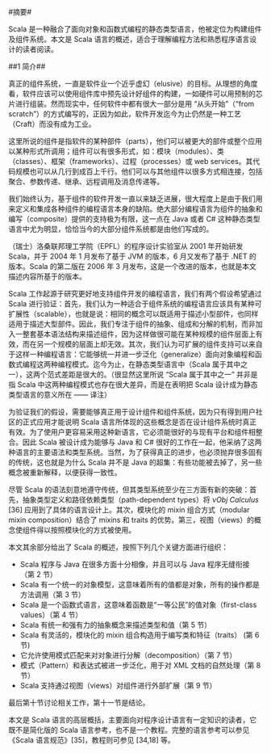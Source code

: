 #摘要#

Scala 是一种融合了面向对象和函数式编程的静态类型语言，他被定位为构建组件及组件系统。本文是 Scala 语言的概述，适合于理解编程方法和熟悉程序语言设计的读者阅读。

##1 简介##

真正的组件系统，一直是软件业一个近乎虚幻（elusive）的目标。从理想的角度看，软件应该可以使用组件库中预先设计好组件的构建，一如硬件可以用预制的芯片进行组装。然而现实中，任何软件中都有很大一部分是用 “从头开始”（“from scratch”）的方式编写的，正因为如此，软件开发迄今为止仍然是一种工艺（Craft）而没有成为工业。

这里所说的组件是指软件的某种部件（parts），他们可以被更大的部件或整个应用以某种形式所调用；组件可以有很多形式，如：模块（modules）、类（classes）、框架（frameworks）、过程（processes）或 web services。其代码规模也可以从几行到成百上千行。他们可以与其他组件以很多方式相连接，包括聚合、参数传递、继承、远程调用及消息传递等。

我们始终认为，基于组件的软件开发一直以来缺乏进展，很大程度上是由于我们用来定义和集成各种组件的编程语言本身的缺陷。绝大部分编程语言为组件的抽象和编写（composite）提供的支持极为有限，这一点在 Java 或者 C# 这种静态类型语言中尤为明显，恰恰当今的大部分组件系统都是由他们写成的。

（瑞士）洛桑联邦理工学院（EPFL）的程序设计实验室从 2001 年开始研发 Scala，并于 2004 年 1 月发布了基于 JVM 的版本，6 月又发布了基于 .NET 的版本。Scala 的第二版在 2006 年 3 月发布，这是一个改进的版本，也就是本文描述内容所基于的版本。

Scala 工作起源于研究更好地支持组件开发的编程语言，我们有两个假设希望通过 Scala 进行验证：首先，我们认为一种适合于组件系统的编程语言应该具有某种可扩展性（scalable），也就是说：相同的概念可以既适用于描述小型部件，也同样适用于描述大型部件。因此，我们专注于组件的抽象、组成和分解的机制，而非加入一整套基本语法结构来描述组件，因为这样做很可能在某种规模的组件层面上有效，而在另一个规模的层面上却无效。其次，我们认为可扩展的组件支持可以来自于这样一种编程语言：它能够统一并进一步泛化（generalize）面向对象编程和函数式编程这两种编程模式。迄今为止，在静态类型语言中（Scala 属于其中之一），这两个范式差距是很大的。（很显然这里所说 “Scala 属于其中之一” 并非是指 Scala 中这两种编程模式也存在很大差异，而是在表明把 Scala 设计成为静态类型语言的意义所在 —— 译注）

为验证我们的假设，需要能够真正用于设计组件和组件系统，因为只有得到用户社区的正式应用才能说明 Scala 语言所体现的这些概念是否在设计组件系统时真正有效。为了使用户更容易采用这种新语言，它必须能很好的与现有平台和组件相整合。因此 Scala 被设计成为能够与 Java 和 C# 很好的工作在一起，他采纳了这两种语言的主要语法和类型系统。当然，为了获得真正的进步，也必须抛弃很多固有的传统，这也就是为什么 Scala 并不是 Java 的超集：有些功能被去掉了，另一些概念被重新解释，以便获得一致性。

尽管 Scala 的语法刻意地遵守传统，但其类型系统至少在三方面有新的突破：首先，抽象类型定义和路径依赖类型（path-dependent types）将 _νObj Calculus_ [36] 应用到了具体的语言设计上。其次，模块化的 mixin 组合方式（modular mixin composition）结合了 mixins 和 traits 的优势。第三，视图（views）的概念使组件得以按照模块化的方式被使用。

本文其余部分给出了 Scala 的概述，按照下列几个关键方面进行组织：

* Scala 程序与 Java 在很多方面十分相像，并且可以与 Java 程序无缝衔接（第 2 节）
* Scala 有一个统一的对象模型，这意味着所有的值都是对象，所有的操作都是方法调用（第 3 节）
* Scala 是一个函数式语言，这意味着函数是“一等公民”的值对象（first-class values）（第 4 节）
* Scala 有统一和强有力的抽象概念来描述类型和值（第 5 节）
* Scala 有灵活的，模块化的 mixin 组合构造用于编写类和特征（traits） (第 6 节)
* 它允许使用模式匹配来对对象进行分解（decomposition）（第 7 节）
* 模式（Pattern）和表达式被进一步泛化，用于对 XML 文档的自然处理（第 8 节）
* Scala 支持通过视图（views）对组件进行外部扩展（第 9 节）

最后第十节讨论相关工作，第十一节是结论。

本文是 Scala 语言的高层概括，主要面向对程序设计语言有一定知识的读者，它既不是简化版的 Scala 语言参考，也不是一个教程。完整的语言参考可以参见《Scala 语言规范》[35]，教程则可参见 [34,18] 等。
